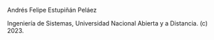 Andrés Felipe Estupiñán Peláez

Ingeniería de Sistemas, Universidad Nacional Abierta y a Distancia. (c) 2023.